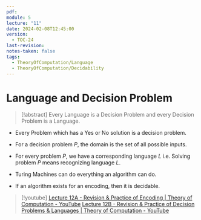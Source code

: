 ```yaml
---
pdf: 
module: 5
lecture: "11"
date: 2024-02-08T12:45:00
version:
  - TOC-24
last-revision: 
notes-taken: false
tags:
  - TheoryOfComputation/Language
  - TheoryOfComputation/Decidability
---
```

# Language and Decision Problem

> [!abstract] 
> Every Language is a Decision Problem and every Decision Problem is a Language.

- Every  Problem which has a Yes or No solution is a decision problem.
- For a decision problem $P$, the domain is the set of all possible inputs.
- For every problem $P$, we have a corresponding language $L$ i.e. Solving problem $P$ means recognizing language $L$.
- Turing Machines can do everything an algorithm can do.

- If an algorithm exists for an encoding, then it is decidable.

> [!youtube] 
> [Lecture 12A - Revision & Practice of Encoding | Theory of Computation - YouTube](https://www.youtube.com/watch?v=ANSUUhODesk)
> [Lecture 12B - Revision & Practice of Decision Problems & Languages | Theory of Computation - YouTube](https://www.youtube.com/watch?v=xtcnBafWI20)



